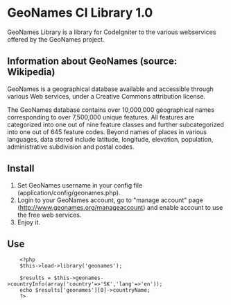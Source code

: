 # GeoNames CI Library 1.0
GeoNames Library is a library for CodeIgniter to the various webservices offered by the GeoNames project.

## Information about GeoNames (source: Wikipedia)
GeoNames is a geographical database available and accessible through various Web services, under a Creative Commons attribution license.

The GeoNames database contains over 10,000,000 geographical names corresponding to over 7,500,000 unique features. All features are categorized into one out of nine feature classes and further subcategorized into one out of 645 feature codes. Beyond names of places in various languages, data stored include latitude, longitude, elevation, population, administrative subdivision and postal codes. 

## Install
1. Set GeoNames username in your config file (application/config/geonames.php).
2. Login to your GeoNames account, go to "manage account" page (http://www.geonames.org/manageaccount) and enable account to use the free web services.
3. Enjoy it.

## Use

		<?php
		$this->load->library('geonames');

		$results = $this->geonames->countryInfo(array('country'=>'SK','lang'=>'en'));
		echo $results['geonames'][0]->countryName;
		?>